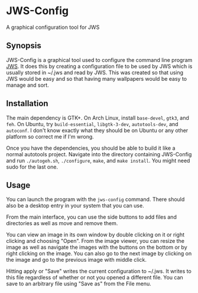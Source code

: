 # JWS-Config
A graphical configuration tool for JWS

## Synopsis
JWS-Config is a graphical tool used to configure the command line program
[JWS](https://github.com/JasonWaataja/JWS). It does this by creating a
configuration file to be used by JWS which is usually stored in ~/.jws and read
by JWS. This was created so that using JWS would be easy and so that having many
wallpapers would be easy to manage and sort.

## Installation
The main dependency is GTK+. On Arch Linux, install `base-devel`, `gtk3`, and
`feh`. On Ubuntu, try `build-essential`, `libgtk-3-dev`, `autotools-dev`, and
`autoconf`. I don't know exactly what they should be on Ubuntu or any other
platform so correct me if I'm wrong.

Once you have the dependencies, you should be able to build it like a normal
autotools project. Navigate into the directory containing JWS-Config and run
`./autogeh.sh`, `./configure`, `make`, and `make install`. You might need sudo
for the last one.

## Usage
You can launch the program with the `jws-config` command. There should also be a
desktop entry in your system that you can use.

From the main interface, you can use the side buttons to add files and
directories as well as move and remove them.

You can view an image in its own window by double clicking on it or right
clicking and choosing "Open". From the image viewer, you can resize the image as
well as navigate the images with the buttons on the bottom or by right clicking
on the image. You can also go to the next image by clicking on the image and go
to the previous image with middle click.

Hitting apply or "Save" writes the current configuration to ~/.jws. It writes to
this file regardless of whether or not you opened a different file. You can save
to an arbitrary file using "Save as" from the File menu.
